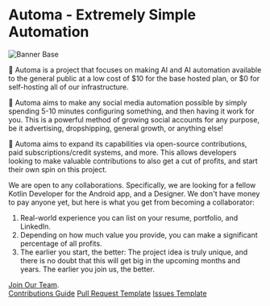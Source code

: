 # Automa - Extremely Simple Automation

![Banner Base](https://github.com/Automa-Automations/.github/assets/122154257/b1933428-b151-4117-8549-8f357af3bf72)

🤖 Automa is a project that focuses on making AI and AI automation available to the general public at a low cost of $10 for the base hosted plan, or $0 for self-hosting all of our infrastructure.

🎯 Automa aims to make any social media automation possible by simply spending 5-10 minutes configuring something, and then having it work for you. This is a powerful method of growing social accounts for any purpose, be it advertising, dropshipping, general growth, or anything else!

💪 Automa aims to expand its capabilities via open-source contributions, paid subscriptions/credit systems, and more. This allows developers looking to make valuable contributions to also get a cut of profits, and start their own spin on this project.

We are open to any collaborations. Specifically, we are looking for a fellow Kotlin Developer for the Android app, and a Designer. We don't have money to pay anyone yet, but here is what you get from becoming a collaborator: 

1. Real-world experience you can list on your resume, portfolio, and LinkedIn.
2. Depending on how much value you provide, you can make a significant percentage of all profits.
3. The earlier you start, the better: The project idea is truly unique, and there is no doubt that this will get big in the upcoming months and years. The earlier you join us, the better.

[Join Our Team](join_our_team.md).  
[Contributions Guide](contributions_guide.md)
[Pull Request Template](pull_request_template.md)
[Issues Template](issues_template.md)
